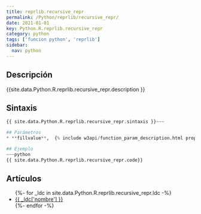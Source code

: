 ```yaml
---
title: reprlib.recursive_repr
permalink: /Python/reprlib/recursive_repr/
date: 2021-01-01
key: Python.R.reprlib.recursive_repr
category: python
tags: ['funcion python', 'reprlib']
sidebar: 
  nav: python
---
```


## Descripción
{{site.data.Python.R.reprlib.recursive_repr.description }}

## Sintaxis
~~~python
{{ site.data.Python.R.reprlib.recursive_repr.sintaxis }}~~~

## Parámetros
* **fillvalue**,  {% include w3api/function_param_description.html propiedad=site.data.Python.R.reprlib.recursive_repr valor="fillvalue" %}

## Ejemplo
~~~python
{{ site.data.Python.R.reprlib.recursive_repr.code}}
~~~

## Artículos
<ul>
{%- for _ldc in site.data.Python.R.reprlib.recursive_repr.ldc -%}
   <li>
       <a href="{{_ldc['url'] }}">{{ _ldc['nombre'] }}</a>
   </li>
{%- endfor -%}
</ul>
